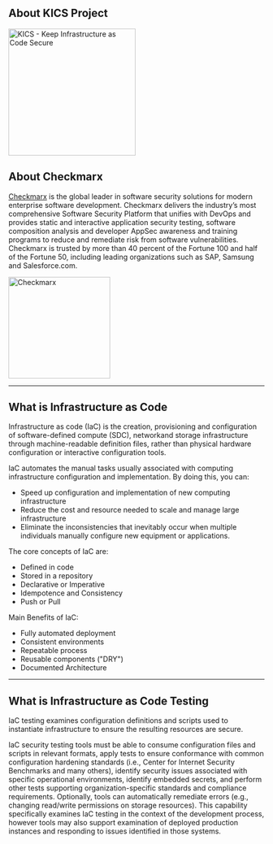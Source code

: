 ## About KICS Project

<img alt="KICS - Keep Infrastructure as Code Secure" src="../img/logo-kics-vertical.png" width="250">

## About Checkmarx

[Checkmarx](https://www.checkmarx.com/) is the global leader in software security solutions for modern enterprise software development. Checkmarx delivers the industry’s most comprehensive Software Security Platform that unifies with DevOps and provides static and interactive application security testing, software composition analysis and developer AppSec awareness and training programs to reduce and remediate risk from software vulnerabilities. Checkmarx is trusted by more than 40 percent of the Fortune 100 and half of the Fortune 50, including leading organizations such as SAP, Samsung and Salesforce.com.

<img alt="Checkmarx" src="../img/logo-cx-horizontal.png" width="200">

---

## What is Infrastructure as Code

Infrastructure as code (IaC) is the creation, provisioning and configuration of software-defined compute (SDC), networkand storage infrastructure through machine-readable definition files, rather than physical hardware configuration or interactive configuration tools.

IaC automates the manual tasks usually associated with computing infrastructure configuration and implementation.
By doing this, you can:

- Speed up configuration and implementation of new computing infrastructure
- Reduce the cost and resource needed to scale and manage large infrastructure
- Eliminate the inconsistencies that inevitably occur when multiple individuals manually configure new equipment or applications.

The core concepts of IaC are:

- Defined in code
- Stored in a repository
- Declarative or Imperative
- Idempotence and Consistency
- Push or Pull

Main Benefits of IaC:

- Fully automated deployment
- Consistent environments
- Repeatable process
- Reusable components ("DRY")
- Documented Architecture

---

## What is Infrastructure as Code Testing

IaC testing examines configuration definitions and scripts used to instantiate infrastructure to ensure the resulting resources are secure.

IaC security testing tools must be able to consume configuration files and scripts in relevant formats, apply tests to ensure conformance with common configuration hardening standards (i.e., Center for Internet Security Benchmarks and many others), identify security issues associated with specific operational environments, identify embedded secrets, and perform other tests supporting organization-specific standards and compliance requirements. Optionally, tools can automatically remediate errors (e.g., changing read/write permissions on storage resources). This capability specifically examines IaC testing in the context of the development process, however tools may also support examination of deployed production instances and responding to issues identified in those systems.
